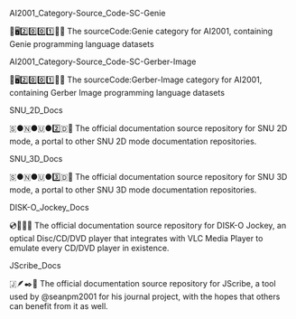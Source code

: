 
AI2001_Category-Source_Code-SC-Genie

🧠️🖥️2️⃣️0️⃣️0️⃣️1️⃣️💾️📜️ The sourceCode:Genie category for AI2001, containing Genie programming language datasets

AI2001_Category-Source_Code-SC-Gerber-Image

🧠️🖥️2️⃣️0️⃣️0️⃣️1️⃣️💾️📜️ The sourceCode:Gerber-Image category for AI2001, containing Gerber Image programming language datasets

SNU_2D_Docs

🇸●🇳●🇺●2️⃣️🇩📖️ The official documentation source repository for SNU 2D mode, a portal to other SNU 2D mode documentation repositories.

SNU_3D_Docs

🇸●🇳●🇺●3️⃣️🇩📖️ The official documentation source repository for SNU 3D mode, a portal to other SNU 3D mode documentation repositories.

DISK-O_Jockey_Docs

💿️💽️📀️📖️ The official documentation source repository for DISK-O Jockey, an optical Disc/CD/DVD player that integrates with VLC Media Player to emulate every CD/DVD player in existence.

JScribe_Docs

🇯🪶️✒️📖️ The official documentation source repository for JScribe, a tool used by @seanpm2001 for his journal project, with the hopes that others can benefit from it as well.

